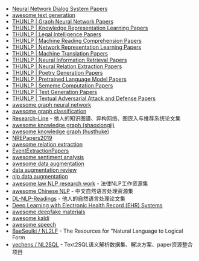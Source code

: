 - [Neural Network Dialog System Papers](https://github.com/snakeztc/NeuralDialogPapers)
- [awesome text generation](https://github.com/ChenChengKuan/awesome-text-generation)
- [THUNLP | Graph Neural Network Papers](https://github.com/thunlp/GNNPapers)
- [THUNLP | Knowledge Representation Learning Papers](https://github.com/thunlp/KRLPapers)
- [THUNLP | Legal Intelligence Papers](https://github.com/thunlp/LegalPapers)
- [THUNLP | Machine Reading Comprehension Papers](https://github.com/thunlp/RCPapers)
- [THUNLP | Network Representation Learning Papers](https://github.com/thunlp/NRLPapers)
- [THUNLP | Machine Translation Papers](https://github.com/THUNLP-MT/MT-Reading-List)
- [THUNLP | Neural Information Retrieval Papers](https://github.com/thunlp/NeuIRPapers)
- [THUNLP | Neural Relation Extraction Papers](https://github.com/thunlp/NREPapers)
- [THUNLP | Poetry Generation Papers](https://github.com/THUNLP-AIPoet/PaperList)
- [THUNLP | Pretrained Language Model Papers](https://github.com/thunlp/PLMpapers)
- [THUNLP | Sememe Computation Papers](https://github.com/thunlp/SCPapers)
- [THUNLP | Text Generation Papers](https://github.com/THUNLP-MT/TG-Reading-List)
- [THUNLP | Textual Adversarial Attack and Defense Papers](https://github.com/thunlp/TAADpapers)
- [awesome graph neural network](https://github.com/nnzhan/Awesome-Graph-Neural-Networks)
- [awesome graph classification](https://github.com/benedekrozemberczki/awesome-graph-classification)
- [Research-Line](https://github.com/ConanCui/Research-Line) - 他人的知识图谱、异构网络、图嵌入与推荐系统论文集
- [awesome knowledge graph (shaoxiongji)](https://github.com/shaoxiongji/awesome-knowledge-graph)
- [awesome knowledge graph (husthuke)](https://github.com/husthuke/awesome-knowledge-graph)
- [NREPapers2019](https://github.com/WindChimeRan/NREPapers2019)
- [awesome relation extraction](https://github.com/roomylee/awesome-relation-extraction)
- [EventExtractionPapers](https://github.com/BaptisteBlouin/EventExtractionPapers)
- [awesome sentiment analysis](https://github.com/laugustyniak/awesome-sentiment-analysis#papers)
- [awesome data augmentation](https://github.com/CrazyVertigo/awesome-data-augmentation)
- [data augmentation review](https://github.com/AgaMiko/data-augmentation-review)
- [nlp data augmentation](https://github.com/quincyliang/nlp-data-augmentation)
- [awesome law NLP research work](https://github.com/bamtercelboo/Awesome-Law-NLP-Research-Work) - 法律NLP工作资源集
- [awesome Chinese NLP](https://github.com/crownpku/Awesome-Chinese-NLP) - 中文自然语言处理资源集
- [DL-NLP-Readings](https//github.com/IsaacChanghau/DL-NLP-Readings) - 他人的自然语言处理论文集
- [Deep Learning with Electronic Health Record (EHR) Systems](https://practicalai.me/blog/deep-learning-with-ehr-systems)
- [awesome deepfake materials](https://github.com/datamllab/awesome-deepfakes-materials)
- [awesome kaldi](https://github.com/YoavRamon/awesome-kaldi)
- [awesome speech](https://github.com/mxer/awesome-speech)
- [BaeSeulki / NL2LF](https://github.com/BaeSeulki/NL2LF) - The Resources for "Natural Language to Logical Form
- [yechens / NL2SQL](https://github.com/yechens/NL2SQL) - Text2SQL语义解析数据集、解决方案、paper资源整合项目
